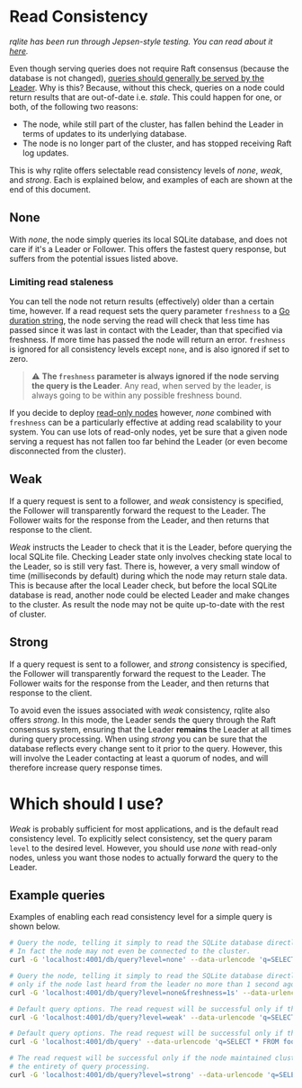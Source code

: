 # Read Consistency
_rqlite has been run through Jepsen-style testing. You can read about it [here](https://github.com/wildarch/jepsen.rqlite/blob/main/doc/blog.md)._

Even though serving queries does not require Raft consensus (because the database is not changed), [queries should generally be served by the Leader](https://github.com/rqlite/rqlite/issues/5). Why is this? Because, without this check, queries on a node could return results that are out-of-date i.e. _stale_.  This could happen for one, or both, of the following two reasons:

 * The node, while still part of the cluster, has fallen behind the Leader in terms of updates to its underlying database.
 * The node is no longer part of the cluster, and has stopped receiving Raft log updates.

This is why rqlite offers selectable read consistency levels of _none_, _weak_, and _strong_. Each is explained below, and examples of each are shown at the end of this document.

## None
With _none_, the node simply queries its local SQLite database, and does not care if it's a Leader or Follower. This offers the fastest query response, but suffers from the potential issues listed above.

### Limiting read staleness
You can tell the node not return results (effectively) older than a certain time, however. If a read request sets the query parameter `freshness` to a [Go duration string](https://golang.org/pkg/time/#Duration), the node serving the read will check that less time has passed since it was last in contact with the Leader, than that specified via freshness. If more time has passed the node will return an error. `freshness` is ignored for all consistency levels except `none`, and is also ignored if set to zero.

> :warning: **The `freshness` parameter is always ignored if the node serving the query is the Leader**. Any read, when served by the leader, is always going to be within any possible freshness bound.

If you decide to deploy [read-only nodes](https://github.com/rqlite/rqlite/blob/master/DOC/READ_ONLY_NODES.md) however, _none_ combined with `freshness` can be a particularly effective at adding read scalability to your system. You can use lots of read-only nodes, yet be sure that a given node serving a request has not fallen too far behind the Leader (or even become disconnected from the cluster).

## Weak
If a query request is sent to a follower, and _weak_ consistency is specified, the Follower will transparently forward the request to the Leader. The Follower waits for the response from the Leader, and then returns that response to the client.

_Weak_ instructs the Leader to check that it is the Leader, before querying the local SQLite file. Checking Leader state only involves checking state local to the Leader, so is still very fast. There is, however, a very small window of time (milliseconds by default) during which the node may return stale data. This is because after the local Leader check, but before the local SQLite database is read, another node could be elected Leader and make changes to the cluster. As result the node may not be quite up-to-date with the rest of cluster.

## Strong
If a query request is sent to a follower, and _strong_ consistency is specified, the Follower will transparently forward the request to the Leader. The Follower waits for the response from the Leader, and then returns that response to the client.

To avoid even the issues associated with _weak_ consistency, rqlite also offers _strong_. In this mode, the Leader sends the query through the Raft consensus system, ensuring that the Leader **remains** the Leader at all times during query processing. When using _strong_ you can be sure that the database reflects every change sent to it prior to the query. However, this will involve the Leader contacting at least a quorum of nodes, and will therefore increase query response times.

# Which should I use?
_Weak_ is probably sufficient for most applications, and is the default read consistency level. To explicitly select consistency, set the query param `level` to the desired level. However, you should use _none_ with read-only nodes, unless you want those nodes to actually forward the query to the Leader.

## Example queries
Examples of enabling each read consistency level for a simple query is shown below.

```bash
# Query the node, telling it simply to read the SQLite database directly. No guarantees on how old the data is.
# In fact the node may not even be connected to the cluster.
curl -G 'localhost:4001/db/query?level=none' --data-urlencode 'q=SELECT * FROM foo'

# Query the node, telling it simply to read the SQLite database directly. The read request will be successful
# only if the node last heard from the leader no more than 1 second ago.
curl -G 'localhost:4001/db/query?level=none&freshness=1s' --data-urlencode 'q=SELECT * FROM foo'

# Default query options. The read request will be successful only if the node believes its the leader. 
curl -G 'localhost:4001/db/query?level=weak' --data-urlencode 'q=SELECT * FROM foo'

# Default query options. The read request will be successful only if the node believes it is the leader. Same as weak.
curl -G 'localhost:4001/db/query' --data-urlencode 'q=SELECT * FROM foo'

# The read request will be successful only if the node maintained cluster leadership during
# the entirety of query processing.
curl -G 'localhost:4001/db/query?level=strong' --data-urlencode 'q=SELECT * FROM foo'
```
